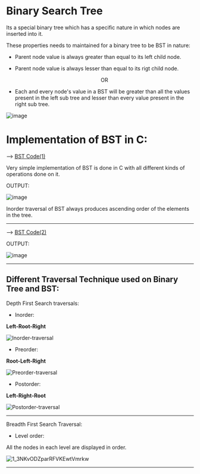 # Binary Search Tree

Its a special binary tree which has a specific nature in which nodes are inserted into it.

These properties needs to maintained for a binary tree to be BST in nature:

- Parent node value is always greater than equal to its left child node.
- Parent node value is always lesser than equal to its rigt child node.

  <div style="text-align: center;">OR</div>

- Each and every node's value in a BST will be greater than all the values present in the left sub tree and lesser than every value present in the right sub tree.

![image](https://user-images.githubusercontent.com/62696039/101044060-f9fdca80-35a4-11eb-9153-54d016aafc8d.png)

# Implementation of BST in C:

--> <u>[BST Code(1)](binarysearchtree.c)</u>

Very simple implementation of BST is done in C with all different kinds of operations done on it.

OUTPUT:

![image](https://user-images.githubusercontent.com/62696039/101044724-b0fa4600-35a5-11eb-8cd9-752cda4be3d3.png)

Inorder traversal of BST always produces ascending order of the elements in the tree.

<hr>

--> <u>[BST Code(2)](BST.c)</u>

OUTPUT:

![image](https://user-images.githubusercontent.com/62696039/101045490-54e3f180-35a6-11eb-9a9f-f76ca1d507b0.png)

<hr>

## Different Traversal Technique used on Binary Tree and BST:

Depth First Search traversals:

- Inorder:

<b> Left-Root-Right </b>

![Inorder-traversal](https://user-images.githubusercontent.com/62696039/101048095-5f06ef80-35a8-11eb-8718-59097e8759e6.gif)

- Preorder:

<b> Root-Left-Right </b>

![Preorder-traversal](https://user-images.githubusercontent.com/62696039/101048200-734aec80-35a8-11eb-9fac-0497c461dd1e.gif)

- Postorder:

<b> Left-Right-Root </b>

![Postorder-traversal](https://user-images.githubusercontent.com/62696039/101048276-8067db80-35a8-11eb-905a-dc3a91c8f68d.gif)

<hr>

Breadth First Search Traversal:

- Level order:

All the nodes in each level are displayed in order.

![1_3NKvODZparRFVKEwtVmrkw](https://user-images.githubusercontent.com/62696039/101048443-a1303100-35a8-11eb-90a6-fcae5999b600.gif)

<hr>
